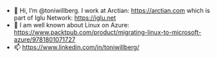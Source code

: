 - 👋 Hi, I’m @toniwillberg. I work at Arctian: https://arctian.com which is part of Iglu Network: https://iglu.net  
- 👀 I am well known about Linux on Azure: https://www.packtpub.com/product/migrating-linux-to-microsoft-azure/9781801071727
- 📫 https://www.linkedin.com/in/toniwillberg/

<!---
toniwillberg/toniwillberg is a ✨ special ✨ repository because its `README.md` (this file) appears on your GitHub profile.
You can click the Preview link to take a look at your changes.
--->

